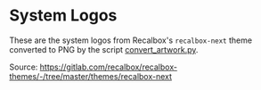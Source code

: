 # System Logos

These are the system logos from Recalbox's `recalbox-next` theme converted to
PNG by the script [convert_artwork.py](../../convert_artwork.py).

Source: https://gitlab.com/recalbox/recalbox-themes/-/tree/master/themes/recalbox-next